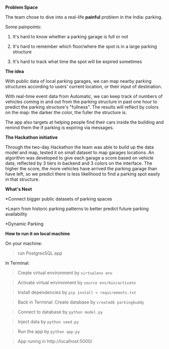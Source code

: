 **Problem Space**

The team chose to dive into a real-life **painful** problem in the India: parking.

Some painpoints:

1. It's hard to know whether a parking garage is full or not

2. It's hard to remember which floor/where the spot is in a large parking structure

3. It's hard to track what time the spot will be expired sometimes

**The idea**

With public data of local parking garages, we can map nearby parking structures according to users' current location, or their input of destination.

With real-time event data from Automatic, we can keep track of numbers of vehicles coming in and out from the parking structure in past one hour to predict the parking structure's "fullness". The results will reflect by colors on the map: the darker the color, the fuller the structure is.

The app also targets at helping people find their cars inside the building and remind them the if parking is expiring via messages.


**The Hackathon initiative**

Through the two-day Hackathon the team was able to build up the data model and map, tested it on small dataset to map garages locations. An algorithm was developed to give each garage a score based on vehicle data, reflected by 3 tiers in backend and 3 colors on the interface. The higher the score, the more vehicles have arrived the parking garage than have left, so we predict there is less likelihood to find a parking spot easily in that structure.


**What's Next**

*Connect bigger public datasets of parking spaces

*Learn from historic parking patterns to better predict future parking availability

*Dynamic Parking

**How to run it on local machine**

On your machine:

>run PostgresSQL app

In Terminal:

>Create virtual environment by `virtualenv env`

>Activate virtual environment by `source env/bin/activate`

>Install dependencies by `pip install < requirements.txt`

>Back in Terminal: Create database by `createdb parkingbuddy`

>Connect to database by `python model.py`

>Inject data by `python seed.py`

>Run the app by `python app.py`

>App runing in http://localhost:5000/
